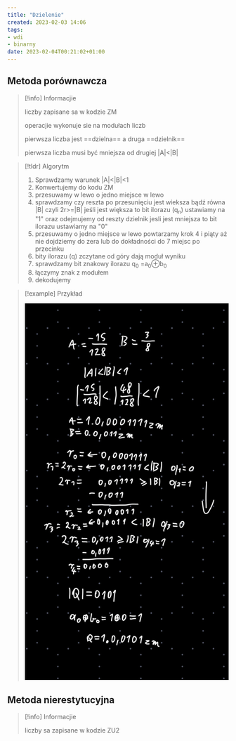 ```yaml
---
title: "Dzielenie"
created: 2023-02-03 14:06
tags:
- wdi
- binarny
date: 2023-02-04T00:21:02+01:00
---
```


## Metoda porównawcza

>[!info] Informacjie 
>
>liczby zapisane sa w kodzie ZM
>
>operacjie wykonuje sie na modułach liczb
>
>pierwsza liczba jest ==dzielna== a druga ==dzielnik==
>
>pierwsza liczba musi być mniejsza od drugiej |A|<|B|

>[!tldr] Algorytm
>
>1. Sprawdzamy warunek |A|<|B|<1
>2. Konwertujemy do kodu ZM
>3. przesuwamy w lewo o jedno miejsce w lewo
>4. sprawdzamy czy reszta po przesunięciu jest wieksza bądź równa |B| czyli 2r>=|B| jeśli jest większa to bit ilorazu (q<sub>n</sub>) ustawiamy na "1" oraz odejmujemy od reszty dzielnik jesli jest mniejsza to bit ilorazu ustawiamy na "0"  
>5. przesuwamy o jedno miejsce w lewo powtarzamy krok 4 i piąty aż nie dojdziemy do zera lub do dokładności do 7 miejsc po przecinku
>6. bity ilorazu (q) zczytane od góry dają moduł wyniku
>7. sprawdzamy bit znakowy ilorazu q<sub>0</sub> =a<sub>0</sub>⊕b<sub>0</sub>
>8. łączymy znak z modułem
>9. dekodujemy
 
>[!example] Przykład
>
>![](Pasted%20image%2020230204001949.png)

## Metoda nierestytucyjna

>[!info] Informacjie
>
>liczby sa zapisane w kodzie ZU2
>


